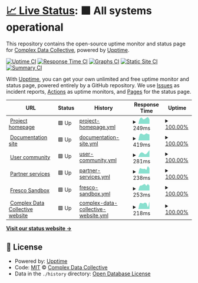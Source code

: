 # [📈 Live Status](https://complexdatacollective.github.io/service-status): <!--live status--> **🟩 All systems operational**

This repository contains the open-source uptime monitor and status page for [Complex Data Collective](https://complexdatacollective.org), powered by [Upptime](https://github.com/upptime/upptime).

[![Uptime CI](https://github.com/complexdatacollective/service-status/workflows/Uptime%20CI/badge.svg)](https://github.com/complexdatacollective/service-status/actions?query=workflow%3A%22Uptime+CI%22)
[![Response Time CI](https://github.com/complexdatacollective/service-status/workflows/Response%20Time%20CI/badge.svg)](https://github.com/complexdatacollective/service-status/actions?query=workflow%3A%22Response+Time+CI%22)
[![Graphs CI](https://github.com/complexdatacollective/service-status/workflows/Graphs%20CI/badge.svg)](https://github.com/complexdatacollective/service-status/actions?query=workflow%3A%22Graphs+CI%22)
[![Static Site CI](https://github.com/complexdatacollective/service-status/workflows/Static%20Site%20CI/badge.svg)](https://github.com/complexdatacollective/service-status/actions?query=workflow%3A%22Static+Site+CI%22)
[![Summary CI](https://github.com/complexdatacollective/service-status/workflows/Summary%20CI/badge.svg)](https://github.com/complexdatacollective/service-status/actions?query=workflow%3A%22Summary+CI%22)

With [Upptime](https://upptime.js.org), you can get your own unlimited and free uptime monitor and status page, powered entirely by a GitHub repository. We use [Issues](https://github.com/complexdatacollective/service-status/issues) as incident reports, [Actions](https://github.com/complexdatacollective/service-status/actions) as uptime monitors, and [Pages](https://complexdatacollective.github.io/service-status) for the status page.

<!--start: status pages-->
<!-- This summary is generated by Upptime (https://github.com/upptime/upptime) -->
<!-- Do not edit this manually, your changes will be overwritten -->
<!-- prettier-ignore -->
| URL | Status | History | Response Time | Uptime |
| --- | ------ | ------- | ------------- | ------ |
| <img alt="" src="https://icons.duckduckgo.com/ip3/networkcanvas.com.ico" height="13"> [Project homepage](https://networkcanvas.com) | 🟩 Up | [project-homepage.yml](https://github.com/complexdatacollective/service-status/commits/HEAD/history/project-homepage.yml) | <details><summary><img alt="Response time graph" src="./graphs/project-homepage/response-time-week.png" height="20"> 249ms</summary><br><a href="https://status.networkcanvas.com/history/project-homepage"><img alt="Response time 537" src="https://img.shields.io/endpoint?url=https%3A%2F%2Fraw.githubusercontent.com%2Fcomplexdatacollective%2Fservice-status%2FHEAD%2Fapi%2Fproject-homepage%2Fresponse-time.json"></a><br><a href="https://status.networkcanvas.com/history/project-homepage"><img alt="24-hour response time 197" src="https://img.shields.io/endpoint?url=https%3A%2F%2Fraw.githubusercontent.com%2Fcomplexdatacollective%2Fservice-status%2FHEAD%2Fapi%2Fproject-homepage%2Fresponse-time-day.json"></a><br><a href="https://status.networkcanvas.com/history/project-homepage"><img alt="7-day response time 249" src="https://img.shields.io/endpoint?url=https%3A%2F%2Fraw.githubusercontent.com%2Fcomplexdatacollective%2Fservice-status%2FHEAD%2Fapi%2Fproject-homepage%2Fresponse-time-week.json"></a><br><a href="https://status.networkcanvas.com/history/project-homepage"><img alt="30-day response time 252" src="https://img.shields.io/endpoint?url=https%3A%2F%2Fraw.githubusercontent.com%2Fcomplexdatacollective%2Fservice-status%2FHEAD%2Fapi%2Fproject-homepage%2Fresponse-time-month.json"></a><br><a href="https://status.networkcanvas.com/history/project-homepage"><img alt="1-year response time 539" src="https://img.shields.io/endpoint?url=https%3A%2F%2Fraw.githubusercontent.com%2Fcomplexdatacollective%2Fservice-status%2FHEAD%2Fapi%2Fproject-homepage%2Fresponse-time-year.json"></a></details> | <details><summary><a href="https://status.networkcanvas.com/history/project-homepage">100.00%</a></summary><a href="https://status.networkcanvas.com/history/project-homepage"><img alt="All-time uptime 99.97%" src="https://img.shields.io/endpoint?url=https%3A%2F%2Fraw.githubusercontent.com%2Fcomplexdatacollective%2Fservice-status%2FHEAD%2Fapi%2Fproject-homepage%2Fuptime.json"></a><br><a href="https://status.networkcanvas.com/history/project-homepage"><img alt="24-hour uptime 100.00%" src="https://img.shields.io/endpoint?url=https%3A%2F%2Fraw.githubusercontent.com%2Fcomplexdatacollective%2Fservice-status%2FHEAD%2Fapi%2Fproject-homepage%2Fuptime-day.json"></a><br><a href="https://status.networkcanvas.com/history/project-homepage"><img alt="7-day uptime 100.00%" src="https://img.shields.io/endpoint?url=https%3A%2F%2Fraw.githubusercontent.com%2Fcomplexdatacollective%2Fservice-status%2FHEAD%2Fapi%2Fproject-homepage%2Fuptime-week.json"></a><br><a href="https://status.networkcanvas.com/history/project-homepage"><img alt="30-day uptime 100.00%" src="https://img.shields.io/endpoint?url=https%3A%2F%2Fraw.githubusercontent.com%2Fcomplexdatacollective%2Fservice-status%2FHEAD%2Fapi%2Fproject-homepage%2Fuptime-month.json"></a><br><a href="https://status.networkcanvas.com/history/project-homepage"><img alt="1-year uptime 99.97%" src="https://img.shields.io/endpoint?url=https%3A%2F%2Fraw.githubusercontent.com%2Fcomplexdatacollective%2Fservice-status%2FHEAD%2Fapi%2Fproject-homepage%2Fuptime-year.json"></a></details>
| <img alt="" src="https://icons.duckduckgo.com/ip3/documentation.networkcanvas.com.ico" height="13"> [Documentation site](https://documentation.networkcanvas.com) | 🟩 Up | [documentation-site.yml](https://github.com/complexdatacollective/service-status/commits/HEAD/history/documentation-site.yml) | <details><summary><img alt="Response time graph" src="./graphs/documentation-site/response-time-week.png" height="20"> 419ms</summary><br><a href="https://status.networkcanvas.com/history/documentation-site"><img alt="Response time 175" src="https://img.shields.io/endpoint?url=https%3A%2F%2Fraw.githubusercontent.com%2Fcomplexdatacollective%2Fservice-status%2FHEAD%2Fapi%2Fdocumentation-site%2Fresponse-time.json"></a><br><a href="https://status.networkcanvas.com/history/documentation-site"><img alt="24-hour response time 393" src="https://img.shields.io/endpoint?url=https%3A%2F%2Fraw.githubusercontent.com%2Fcomplexdatacollective%2Fservice-status%2FHEAD%2Fapi%2Fdocumentation-site%2Fresponse-time-day.json"></a><br><a href="https://status.networkcanvas.com/history/documentation-site"><img alt="7-day response time 419" src="https://img.shields.io/endpoint?url=https%3A%2F%2Fraw.githubusercontent.com%2Fcomplexdatacollective%2Fservice-status%2FHEAD%2Fapi%2Fdocumentation-site%2Fresponse-time-week.json"></a><br><a href="https://status.networkcanvas.com/history/documentation-site"><img alt="30-day response time 422" src="https://img.shields.io/endpoint?url=https%3A%2F%2Fraw.githubusercontent.com%2Fcomplexdatacollective%2Fservice-status%2FHEAD%2Fapi%2Fdocumentation-site%2Fresponse-time-month.json"></a><br><a href="https://status.networkcanvas.com/history/documentation-site"><img alt="1-year response time 176" src="https://img.shields.io/endpoint?url=https%3A%2F%2Fraw.githubusercontent.com%2Fcomplexdatacollective%2Fservice-status%2FHEAD%2Fapi%2Fdocumentation-site%2Fresponse-time-year.json"></a></details> | <details><summary><a href="https://status.networkcanvas.com/history/documentation-site">100.00%</a></summary><a href="https://status.networkcanvas.com/history/documentation-site"><img alt="All-time uptime 100.00%" src="https://img.shields.io/endpoint?url=https%3A%2F%2Fraw.githubusercontent.com%2Fcomplexdatacollective%2Fservice-status%2FHEAD%2Fapi%2Fdocumentation-site%2Fuptime.json"></a><br><a href="https://status.networkcanvas.com/history/documentation-site"><img alt="24-hour uptime 100.00%" src="https://img.shields.io/endpoint?url=https%3A%2F%2Fraw.githubusercontent.com%2Fcomplexdatacollective%2Fservice-status%2FHEAD%2Fapi%2Fdocumentation-site%2Fuptime-day.json"></a><br><a href="https://status.networkcanvas.com/history/documentation-site"><img alt="7-day uptime 100.00%" src="https://img.shields.io/endpoint?url=https%3A%2F%2Fraw.githubusercontent.com%2Fcomplexdatacollective%2Fservice-status%2FHEAD%2Fapi%2Fdocumentation-site%2Fuptime-week.json"></a><br><a href="https://status.networkcanvas.com/history/documentation-site"><img alt="30-day uptime 100.00%" src="https://img.shields.io/endpoint?url=https%3A%2F%2Fraw.githubusercontent.com%2Fcomplexdatacollective%2Fservice-status%2FHEAD%2Fapi%2Fdocumentation-site%2Fuptime-month.json"></a><br><a href="https://status.networkcanvas.com/history/documentation-site"><img alt="1-year uptime 100.00%" src="https://img.shields.io/endpoint?url=https%3A%2F%2Fraw.githubusercontent.com%2Fcomplexdatacollective%2Fservice-status%2FHEAD%2Fapi%2Fdocumentation-site%2Fuptime-year.json"></a></details>
| <img alt="" src="https://icons.duckduckgo.com/ip3/community.networkcanvas.com.ico" height="13"> [User community](https://community.networkcanvas.com) | 🟩 Up | [user-community.yml](https://github.com/complexdatacollective/service-status/commits/HEAD/history/user-community.yml) | <details><summary><img alt="Response time graph" src="./graphs/user-community/response-time-week.png" height="20"> 281ms</summary><br><a href="https://status.networkcanvas.com/history/user-community"><img alt="Response time 424" src="https://img.shields.io/endpoint?url=https%3A%2F%2Fraw.githubusercontent.com%2Fcomplexdatacollective%2Fservice-status%2FHEAD%2Fapi%2Fuser-community%2Fresponse-time.json"></a><br><a href="https://status.networkcanvas.com/history/user-community"><img alt="24-hour response time 453" src="https://img.shields.io/endpoint?url=https%3A%2F%2Fraw.githubusercontent.com%2Fcomplexdatacollective%2Fservice-status%2FHEAD%2Fapi%2Fuser-community%2Fresponse-time-day.json"></a><br><a href="https://status.networkcanvas.com/history/user-community"><img alt="7-day response time 281" src="https://img.shields.io/endpoint?url=https%3A%2F%2Fraw.githubusercontent.com%2Fcomplexdatacollective%2Fservice-status%2FHEAD%2Fapi%2Fuser-community%2Fresponse-time-week.json"></a><br><a href="https://status.networkcanvas.com/history/user-community"><img alt="30-day response time 257" src="https://img.shields.io/endpoint?url=https%3A%2F%2Fraw.githubusercontent.com%2Fcomplexdatacollective%2Fservice-status%2FHEAD%2Fapi%2Fuser-community%2Fresponse-time-month.json"></a><br><a href="https://status.networkcanvas.com/history/user-community"><img alt="1-year response time 453" src="https://img.shields.io/endpoint?url=https%3A%2F%2Fraw.githubusercontent.com%2Fcomplexdatacollective%2Fservice-status%2FHEAD%2Fapi%2Fuser-community%2Fresponse-time-year.json"></a></details> | <details><summary><a href="https://status.networkcanvas.com/history/user-community">100.00%</a></summary><a href="https://status.networkcanvas.com/history/user-community"><img alt="All-time uptime 99.76%" src="https://img.shields.io/endpoint?url=https%3A%2F%2Fraw.githubusercontent.com%2Fcomplexdatacollective%2Fservice-status%2FHEAD%2Fapi%2Fuser-community%2Fuptime.json"></a><br><a href="https://status.networkcanvas.com/history/user-community"><img alt="24-hour uptime 100.00%" src="https://img.shields.io/endpoint?url=https%3A%2F%2Fraw.githubusercontent.com%2Fcomplexdatacollective%2Fservice-status%2FHEAD%2Fapi%2Fuser-community%2Fuptime-day.json"></a><br><a href="https://status.networkcanvas.com/history/user-community"><img alt="7-day uptime 100.00%" src="https://img.shields.io/endpoint?url=https%3A%2F%2Fraw.githubusercontent.com%2Fcomplexdatacollective%2Fservice-status%2FHEAD%2Fapi%2Fuser-community%2Fuptime-week.json"></a><br><a href="https://status.networkcanvas.com/history/user-community"><img alt="30-day uptime 100.00%" src="https://img.shields.io/endpoint?url=https%3A%2F%2Fraw.githubusercontent.com%2Fcomplexdatacollective%2Fservice-status%2FHEAD%2Fapi%2Fuser-community%2Fuptime-month.json"></a><br><a href="https://status.networkcanvas.com/history/user-community"><img alt="1-year uptime 99.72%" src="https://img.shields.io/endpoint?url=https%3A%2F%2Fraw.githubusercontent.com%2Fcomplexdatacollective%2Fservice-status%2FHEAD%2Fapi%2Fuser-community%2Fuptime-year.json"></a></details>
| <img alt="" src="https://icons.duckduckgo.com/ip3/partnerservices.networkcanvas.com.ico" height="13"> [Partner services](https://partnerservices.networkcanvas.com) | 🟩 Up | [partner-services.yml](https://github.com/complexdatacollective/service-status/commits/HEAD/history/partner-services.yml) | <details><summary><img alt="Response time graph" src="./graphs/partner-services/response-time-week.png" height="20"> 238ms</summary><br><a href="https://status.networkcanvas.com/history/partner-services"><img alt="Response time 493" src="https://img.shields.io/endpoint?url=https%3A%2F%2Fraw.githubusercontent.com%2Fcomplexdatacollective%2Fservice-status%2FHEAD%2Fapi%2Fpartner-services%2Fresponse-time.json"></a><br><a href="https://status.networkcanvas.com/history/partner-services"><img alt="24-hour response time 242" src="https://img.shields.io/endpoint?url=https%3A%2F%2Fraw.githubusercontent.com%2Fcomplexdatacollective%2Fservice-status%2FHEAD%2Fapi%2Fpartner-services%2Fresponse-time-day.json"></a><br><a href="https://status.networkcanvas.com/history/partner-services"><img alt="7-day response time 238" src="https://img.shields.io/endpoint?url=https%3A%2F%2Fraw.githubusercontent.com%2Fcomplexdatacollective%2Fservice-status%2FHEAD%2Fapi%2Fpartner-services%2Fresponse-time-week.json"></a><br><a href="https://status.networkcanvas.com/history/partner-services"><img alt="30-day response time 240" src="https://img.shields.io/endpoint?url=https%3A%2F%2Fraw.githubusercontent.com%2Fcomplexdatacollective%2Fservice-status%2FHEAD%2Fapi%2Fpartner-services%2Fresponse-time-month.json"></a><br><a href="https://status.networkcanvas.com/history/partner-services"><img alt="1-year response time 500" src="https://img.shields.io/endpoint?url=https%3A%2F%2Fraw.githubusercontent.com%2Fcomplexdatacollective%2Fservice-status%2FHEAD%2Fapi%2Fpartner-services%2Fresponse-time-year.json"></a></details> | <details><summary><a href="https://status.networkcanvas.com/history/partner-services">100.00%</a></summary><a href="https://status.networkcanvas.com/history/partner-services"><img alt="All-time uptime 99.97%" src="https://img.shields.io/endpoint?url=https%3A%2F%2Fraw.githubusercontent.com%2Fcomplexdatacollective%2Fservice-status%2FHEAD%2Fapi%2Fpartner-services%2Fuptime.json"></a><br><a href="https://status.networkcanvas.com/history/partner-services"><img alt="24-hour uptime 100.00%" src="https://img.shields.io/endpoint?url=https%3A%2F%2Fraw.githubusercontent.com%2Fcomplexdatacollective%2Fservice-status%2FHEAD%2Fapi%2Fpartner-services%2Fuptime-day.json"></a><br><a href="https://status.networkcanvas.com/history/partner-services"><img alt="7-day uptime 100.00%" src="https://img.shields.io/endpoint?url=https%3A%2F%2Fraw.githubusercontent.com%2Fcomplexdatacollective%2Fservice-status%2FHEAD%2Fapi%2Fpartner-services%2Fuptime-week.json"></a><br><a href="https://status.networkcanvas.com/history/partner-services"><img alt="30-day uptime 100.00%" src="https://img.shields.io/endpoint?url=https%3A%2F%2Fraw.githubusercontent.com%2Fcomplexdatacollective%2Fservice-status%2FHEAD%2Fapi%2Fpartner-services%2Fuptime-month.json"></a><br><a href="https://status.networkcanvas.com/history/partner-services"><img alt="1-year uptime 99.97%" src="https://img.shields.io/endpoint?url=https%3A%2F%2Fraw.githubusercontent.com%2Fcomplexdatacollective%2Fservice-status%2FHEAD%2Fapi%2Fpartner-services%2Fuptime-year.json"></a></details>
| <img alt="" src="https://icons.duckduckgo.com/ip3/fresco-sandbox.networkcanvas.com.ico" height="13"> [Fresco Sandbox](https://fresco-sandbox.networkcanvas.com) | 🟩 Up | [fresco-sandbox.yml](https://github.com/complexdatacollective/service-status/commits/HEAD/history/fresco-sandbox.yml) | <details><summary><img alt="Response time graph" src="./graphs/fresco-sandbox/response-time-week.png" height="20"> 253ms</summary><br><a href="https://status.networkcanvas.com/history/fresco-sandbox"><img alt="Response time 759" src="https://img.shields.io/endpoint?url=https%3A%2F%2Fraw.githubusercontent.com%2Fcomplexdatacollective%2Fservice-status%2FHEAD%2Fapi%2Ffresco-sandbox%2Fresponse-time.json"></a><br><a href="https://status.networkcanvas.com/history/fresco-sandbox"><img alt="24-hour response time 224" src="https://img.shields.io/endpoint?url=https%3A%2F%2Fraw.githubusercontent.com%2Fcomplexdatacollective%2Fservice-status%2FHEAD%2Fapi%2Ffresco-sandbox%2Fresponse-time-day.json"></a><br><a href="https://status.networkcanvas.com/history/fresco-sandbox"><img alt="7-day response time 253" src="https://img.shields.io/endpoint?url=https%3A%2F%2Fraw.githubusercontent.com%2Fcomplexdatacollective%2Fservice-status%2FHEAD%2Fapi%2Ffresco-sandbox%2Fresponse-time-week.json"></a><br><a href="https://status.networkcanvas.com/history/fresco-sandbox"><img alt="30-day response time 252" src="https://img.shields.io/endpoint?url=https%3A%2F%2Fraw.githubusercontent.com%2Fcomplexdatacollective%2Fservice-status%2FHEAD%2Fapi%2Ffresco-sandbox%2Fresponse-time-month.json"></a><br><a href="https://status.networkcanvas.com/history/fresco-sandbox"><img alt="1-year response time 759" src="https://img.shields.io/endpoint?url=https%3A%2F%2Fraw.githubusercontent.com%2Fcomplexdatacollective%2Fservice-status%2FHEAD%2Fapi%2Ffresco-sandbox%2Fresponse-time-year.json"></a></details> | <details><summary><a href="https://status.networkcanvas.com/history/fresco-sandbox">100.00%</a></summary><a href="https://status.networkcanvas.com/history/fresco-sandbox"><img alt="All-time uptime 100.00%" src="https://img.shields.io/endpoint?url=https%3A%2F%2Fraw.githubusercontent.com%2Fcomplexdatacollective%2Fservice-status%2FHEAD%2Fapi%2Ffresco-sandbox%2Fuptime.json"></a><br><a href="https://status.networkcanvas.com/history/fresco-sandbox"><img alt="24-hour uptime 100.00%" src="https://img.shields.io/endpoint?url=https%3A%2F%2Fraw.githubusercontent.com%2Fcomplexdatacollective%2Fservice-status%2FHEAD%2Fapi%2Ffresco-sandbox%2Fuptime-day.json"></a><br><a href="https://status.networkcanvas.com/history/fresco-sandbox"><img alt="7-day uptime 100.00%" src="https://img.shields.io/endpoint?url=https%3A%2F%2Fraw.githubusercontent.com%2Fcomplexdatacollective%2Fservice-status%2FHEAD%2Fapi%2Ffresco-sandbox%2Fuptime-week.json"></a><br><a href="https://status.networkcanvas.com/history/fresco-sandbox"><img alt="30-day uptime 100.00%" src="https://img.shields.io/endpoint?url=https%3A%2F%2Fraw.githubusercontent.com%2Fcomplexdatacollective%2Fservice-status%2FHEAD%2Fapi%2Ffresco-sandbox%2Fuptime-month.json"></a><br><a href="https://status.networkcanvas.com/history/fresco-sandbox"><img alt="1-year uptime 100.00%" src="https://img.shields.io/endpoint?url=https%3A%2F%2Fraw.githubusercontent.com%2Fcomplexdatacollective%2Fservice-status%2FHEAD%2Fapi%2Ffresco-sandbox%2Fuptime-year.json"></a></details>
| <img alt="" src="https://icons.duckduckgo.com/ip3/complexdatacollective.org.ico" height="13"> [Complex Data Collective website](https://complexdatacollective.org) | 🟩 Up | [complex-data-collective-website.yml](https://github.com/complexdatacollective/service-status/commits/HEAD/history/complex-data-collective-website.yml) | <details><summary><img alt="Response time graph" src="./graphs/complex-data-collective-website/response-time-week.png" height="20"> 218ms</summary><br><a href="https://status.networkcanvas.com/history/complex-data-collective-website"><img alt="Response time 214" src="https://img.shields.io/endpoint?url=https%3A%2F%2Fraw.githubusercontent.com%2Fcomplexdatacollective%2Fservice-status%2FHEAD%2Fapi%2Fcomplex-data-collective-website%2Fresponse-time.json"></a><br><a href="https://status.networkcanvas.com/history/complex-data-collective-website"><img alt="24-hour response time 293" src="https://img.shields.io/endpoint?url=https%3A%2F%2Fraw.githubusercontent.com%2Fcomplexdatacollective%2Fservice-status%2FHEAD%2Fapi%2Fcomplex-data-collective-website%2Fresponse-time-day.json"></a><br><a href="https://status.networkcanvas.com/history/complex-data-collective-website"><img alt="7-day response time 218" src="https://img.shields.io/endpoint?url=https%3A%2F%2Fraw.githubusercontent.com%2Fcomplexdatacollective%2Fservice-status%2FHEAD%2Fapi%2Fcomplex-data-collective-website%2Fresponse-time-week.json"></a><br><a href="https://status.networkcanvas.com/history/complex-data-collective-website"><img alt="30-day response time 209" src="https://img.shields.io/endpoint?url=https%3A%2F%2Fraw.githubusercontent.com%2Fcomplexdatacollective%2Fservice-status%2FHEAD%2Fapi%2Fcomplex-data-collective-website%2Fresponse-time-month.json"></a><br><a href="https://status.networkcanvas.com/history/complex-data-collective-website"><img alt="1-year response time 214" src="https://img.shields.io/endpoint?url=https%3A%2F%2Fraw.githubusercontent.com%2Fcomplexdatacollective%2Fservice-status%2FHEAD%2Fapi%2Fcomplex-data-collective-website%2Fresponse-time-year.json"></a></details> | <details><summary><a href="https://status.networkcanvas.com/history/complex-data-collective-website">100.00%</a></summary><a href="https://status.networkcanvas.com/history/complex-data-collective-website"><img alt="All-time uptime 100.00%" src="https://img.shields.io/endpoint?url=https%3A%2F%2Fraw.githubusercontent.com%2Fcomplexdatacollective%2Fservice-status%2FHEAD%2Fapi%2Fcomplex-data-collective-website%2Fuptime.json"></a><br><a href="https://status.networkcanvas.com/history/complex-data-collective-website"><img alt="24-hour uptime 100.00%" src="https://img.shields.io/endpoint?url=https%3A%2F%2Fraw.githubusercontent.com%2Fcomplexdatacollective%2Fservice-status%2FHEAD%2Fapi%2Fcomplex-data-collective-website%2Fuptime-day.json"></a><br><a href="https://status.networkcanvas.com/history/complex-data-collective-website"><img alt="7-day uptime 100.00%" src="https://img.shields.io/endpoint?url=https%3A%2F%2Fraw.githubusercontent.com%2Fcomplexdatacollective%2Fservice-status%2FHEAD%2Fapi%2Fcomplex-data-collective-website%2Fuptime-week.json"></a><br><a href="https://status.networkcanvas.com/history/complex-data-collective-website"><img alt="30-day uptime 100.00%" src="https://img.shields.io/endpoint?url=https%3A%2F%2Fraw.githubusercontent.com%2Fcomplexdatacollective%2Fservice-status%2FHEAD%2Fapi%2Fcomplex-data-collective-website%2Fuptime-month.json"></a><br><a href="https://status.networkcanvas.com/history/complex-data-collective-website"><img alt="1-year uptime 100.00%" src="https://img.shields.io/endpoint?url=https%3A%2F%2Fraw.githubusercontent.com%2Fcomplexdatacollective%2Fservice-status%2FHEAD%2Fapi%2Fcomplex-data-collective-website%2Fuptime-year.json"></a></details>

<!--end: status pages-->

[**Visit our status website →**](https://complexdatacollective.github.io/service-status)

## 📄 License

- Powered by: [Upptime](https://github.com/upptime/upptime)
- Code: [MIT](./LICENSE) © [Complex Data Collective](https://complexdatacollective.org)
- Data in the `./history` directory: [Open Database License](https://opendatacommons.org/licenses/odbl/1-0/)
